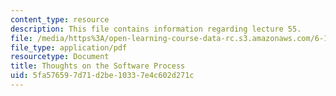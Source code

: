 ```yaml
---
content_type: resource
description: This file contains information regarding lecture 55.
file: /media/https%3A/open-learning-course-data-rc.s3.amazonaws.com/6-170-software-studio-spring-2013/5fa576597d71d2be10337e4c602d271c_MIT6_170S13_55-th-on-proc.pdf
file_type: application/pdf
resourcetype: Document
title: Thoughts on the Software Process
uid: 5fa57659-7d71-d2be-1033-7e4c602d271c
---
```

